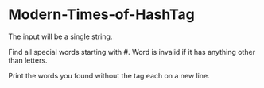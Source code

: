 # Modern-Times-of-HashTag

The input will be a single string. 

Find all special words starting with #. Word is invalid if it has anything other than letters.  

Print the words you found without the tag each on a new line. 
